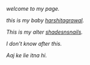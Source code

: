 *welcome to my page.*

*this is my baby [harshitagrawal](http://harshitagrawal.in/).*

*This is my alter [shadesnsnails](https://singhjyotsna451.wixsite.com/shadesnsnails/).*

*I don't know after this.*

*Aaj ke lie itna hi.*
